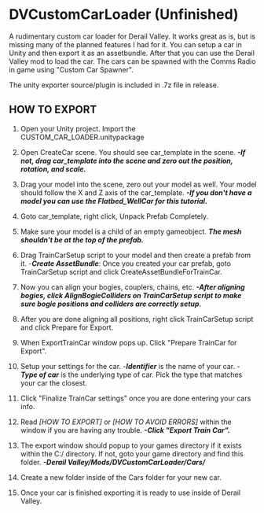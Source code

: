 # DVCustomCarLoader (Unfinished)

A rudimentary custom car loader for Derail Valley. It works great as is, but is missing many of the planned features I had for it. You can setup a car in Unity and then export it as an assetbundle. After that you can use the Derail Valley mod to load the car. The cars can be spawned with the Comms Radio in game using "Custom Car Spawner".

The unity exporter source/plugin is included in .7z file in release.

## HOW TO EXPORT

1) Open your Unity project. Import the CUSTOM_CAR_LOADER.unitypackage

2) Open CreateCar scene. You should see car_template in the scene. 
***-If not, drag car_template into the scene and zero out the position, rotation, and scale.***

3) Drag your model into the scene, zero out your model as well. Your model should follow the X and Z axis of the car_template. 
***-If you don't have a model you can use the Flatbed_WellCar for this tutorial.***

4) Goto car_template, right click, Unpack Prefab Completely.

5) Make sure your model is a child of an empty gameobject. ***The mesh shouldn't be at the top of the prefab.***

6) Drag TrainCarSetup script to your model and then create a prefab from it.
-***Create AssetBundle***: Once you created your car prefab, goto TrainCarSetup script and click CreateAssetBundleForTrainCar.

7) Now you can align your bogies, couplers, chains, etc. 
***-After aligning bogies, click AlignBogieColliders on TrainCarSetup script to make sure bogie positions and colliders are correctly setup.***

8) After you are done aligning all positions, right click TrainCarSetup script and click Prepare for Export.

9) When ExportTrainCar window pops up. Click "Prepare TrainCar for Export".

10) Setup your settings for the car. 
-***Identifier*** is the name of your car. 
-***Type of car*** is the underlying type of car. Pick the type that matches your car the closest.

11) Click "Finalize TrainCar settings" once you are done entering your cars info.

12) Read *[HOW TO EXPORT]* or *[HOW TO AVOID ERRORS]* within the window if you are having any trouble. 
***-Click "Export Train Car".***

13) The export window should popup to your games directory if it exists within the C:/ directory. If not, goto your game directory and find this folder. 
***-Derail Valley/Mods/DVCustomCarLoader/Cars/***

14) Create a new folder inside of the Cars folder for your new car.

15) Once your car is finished exporting it is ready to use inside of Derail Valley.
